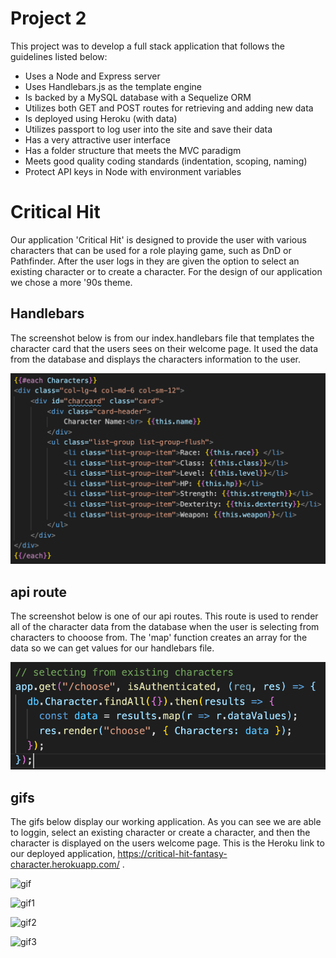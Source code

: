 # Project 2
  This project was to develop a full stack application that follows the guidelines listed below:
* Uses a Node and Express server
* Uses Handlebars.js as the template engine
* Is backed by a MySQL database with a Sequelize ORM
* Utilizes both GET and POST routes for retrieving and adding new data
* Is deployed using Heroku (with data)
* Utilizes passport to log user into the site and save their data
* Has a very attractive user interface
* Has a folder structure that meets the MVC paradigm
* Meets good quality coding standards (indentation, scoping, naming)
* Protect API keys in Node with environment variables

# Critical Hit
  Our application 'Critical Hit' is designed to provide the user with various characters that can be used for a role playing game, such as DnD or Pathfinder. After the user logs in they are given the option to select an existing character or to create a character. For the design of our application we chose a more '90s theme. 
  
## Handlebars

  The screenshot below is from our index.handlebars file that templates the character card that the users sees on their welcome page. It used the data from the database and displays the characters information to the user. 

![handlebars](https://github.com/JerryForsberg/project-2/blob/readme/public/stylesheets/assets/imgs/readmeimgs/handlebars.png)
  
## api route
  
  The screenshot below is one of our api routes. This route is used to render all of the character data from the database when the user is selecting from characters to chooose from. The 'map' function creates an array for the data so we can get values for our handlebars file.  
  
![api route](https://github.com/JerryForsberg/project-2/blob/readme/public/stylesheets/assets/imgs/readmeimgs/apiRoute.png)



## gifs 

  The gifs below display our working application. As you can see we are able to loggin, select an existing character or create a character, and then the character is displayed on the users welcome page. This is the Heroku link to our deployed application, https://critical-hit-fantasy-character.herokuapp.com/ .
  
![gif](https://github.com/JerryForsberg/project-2/blob/readme/public/stylesheets/assets/imgs/readmeimgs/Animated%20GIF-source.gif)

![gif1](https://github.com/JerryForsberg/project-2/blob/readme/public/stylesheets/assets/imgs/readmeimgs/Animated%20GIF-source%20(1).gif)

![gif2](https://github.com/JerryForsberg/project-2/blob/readme/public/stylesheets/assets/imgs/readmeimgs/Animated%20GIF-source%20(2).gif)

![gif3](https://github.com/JerryForsberg/project-2/blob/readme/public/stylesheets/assets/imgs/readmeimgs/Animated%20GIF-source%20(3).gif)
